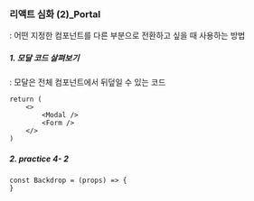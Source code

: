 ###  리액트 심화 (2)_Portal

: 어떤 지정한 컴포넌트를 다른 부분으로 전환하고 싶을 때 사용하는 방법 



##### 1. 모달 코드 살펴보기 

: 모달은 전체 컴포넌트에서 뒤덮일 수 있는 코드 

```react
return (
	<>
    	<Modal />
    	<Form />
    </>
)
```



##### 2. practice 4- 2

```react
const Backdrop = (props) => {
}


```

